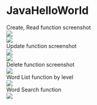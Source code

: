 # JavaHelloWorld
Create, Read function screenshot    
<img src="https://user-images.githubusercontent.com/100391405/188837098-aab59a95-e244-4191-8ca2-c63f408f8c76.png">   
<img src="https://user-images.githubusercontent.com/100391405/188837104-72413be9-5b09-447d-991d-54872d2661e3.png">   
Update function screenshot   
<img src="https://user-images.githubusercontent.com/100391405/190863113-b14aee34-cbf9-46d1-90ac-1165c6858617.png">   
<img src="https://user-images.githubusercontent.com/100391405/190863140-18129dc2-82fb-4656-94a5-d52bd319fd9f.png">      
Delete function screenshot     
<img src ="https://user-images.githubusercontent.com/100391405/190863143-f9268925-b58a-452f-91a3-5901b53640fc.png">      
Word List function by level   
<img src ="https://user-images.githubusercontent.com/100391405/190863223-a046d2bd-0dd1-42eb-a42e-0ffc67813b15.png">   
Word Search function    
<img src ="https://user-images.githubusercontent.com/100391405/190863229-ca4c6c05-286e-43f5-9020-fad164c26995.png">   
